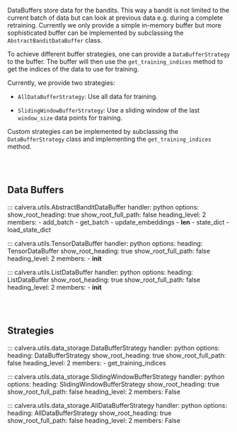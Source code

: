 DataBuffers store data for the bandits. This way a bandit is not limited to the current batch of data but can
look at previous data e.g. during a complete retraining.
Currently we only provide a simple in-memory buffer but more sophisticated buffer can be implemented by
subclassing the `AbstractBanditDataBuffer` class. 

To achieve different buffer strategies, one can provide a `DataBufferStrategy` to the buffer.
The buffer will then use the `get_training_indices` method to get the indices of the data to use for training.

Currently, we provide two strategies:

- `AllDataBufferStrategy`: Use all data for training.

- `SlidingWindowBufferStrategy`: Use a sliding window of the last `window_size` data points for training.

Custom strategies can be implemented by subclassing the `DataBufferStrategy` class and implementing the `get_training_indices` method.

<br>
<br>

## **Data Buffers**

::: calvera.utils.AbstractBanditDataBuffer
    handler: python
    options:
      show_root_heading: true
      show_root_full_path: false
      heading_level: 2
      members: 
        - add_batch
        - get_batch
        - update_embeddings
        - __len__
        - state_dict
        - load_state_dict


::: calvera.utils.TensorDataBuffer
    handler: python
    options:
      heading: TensorDataBuffer
      show_root_heading: true
      show_root_full_path: false
      heading_level: 2
      members:
        - __init__


::: calvera.utils.ListDataBuffer
    handler: python
    options:
      heading: ListDataBuffer
      show_root_heading: true
      show_root_full_path: false
      heading_level: 2
      members:
        - __init__

<br>
<br>

## **Strategies**

::: calvera.utils.data_storage.DataBufferStrategy
    handler: python
    options:
      heading: DataBufferStrategy
      show_root_heading: true
      show_root_full_path: false
      heading_level: 2
      members: 
        - get_training_indices

::: calvera.utils.data_storage.SlidingWindowBufferStrategy
    handler: python
    options:
      heading: SlidingWindowBufferStrategy
      show_root_heading: true
      show_root_full_path: false
      heading_level: 2
      members: False

::: calvera.utils.data_storage.AllDataBufferStrategy
    handler: python
    options:
      heading: AllDataBufferStrategy
      show_root_heading: true
      show_root_full_path: false
      heading_level: 2
      members: False
